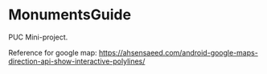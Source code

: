 # MonumentsGuide
PUC Mini-project.


Reference for google map: 
https://ahsensaeed.com/android-google-maps-direction-api-show-interactive-polylines/
